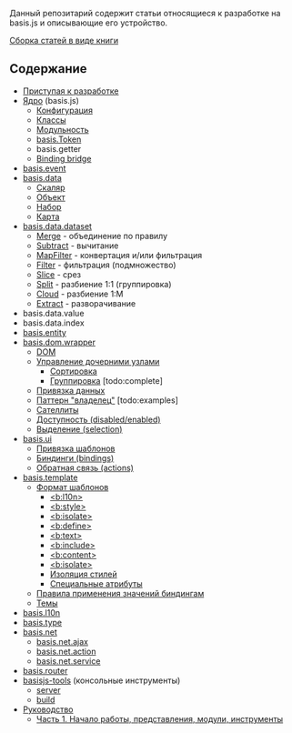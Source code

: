 Данный репозитарий содержит статьи относящиеся к разработке на basis.js и описывающие его устройство.

[Сборка статей в виде книги](//basisjs.github.io/articles/ru-RU/)

## Содержание

* [Приступая к разработке](ru-RU/get-started.md)
* [Ядро](ru-RU/basis.md) (basis.js)
    * [Конфигурация](ru-RU/config.md)
    * [Классы](ru-RU/basis.Class.md)
    * [Модульность](ru-RU/resources.md)
    * [basis.Token](ru-RU/basis.Token.md)
    * basis.getter
    * [Binding bridge](ru-RU/bindingbridge.md)
* [basis.event](ru-RU/basis.event.md)
* [basis.data](ru-RU/basis.data.md)
    * [Скаляр](ru-RU/basis.data.Value.md)
    * [Объект](ru-RU/basis.data.Object.md)
    * [Набор](ru-RU/basis.data.datasets.md)
    * [Карта](ru-RU/basis.data.map.md)
* [basis.data.dataset](ru-RU/basis.data.dataset.md)
    * [Merge](ru-RU/dataset/merge.md) - объединение по правилу
    * [Subtract](ru-RU/dataset/subtract.md) - вычитание
    * [MapFilter](ru-RU/dataset/mapfilter.md) - конвертация и/или фильтрация
    * [Filter](ru-RU/dataset/filter.md) - фильтрация (подмножество)
    * [Slice](ru-RU/dataset/slice.md) - срез
    * [Split](ru-RU/dataset/split.md) - разбиение 1:1 (группировка)
    * [Cloud](ru-RU/dataset/cloud.md) - разбиение 1:M
    * [Extract](ru-RU/dataset/extract.md) - разворачивание
* basis.data.value
* basis.data.index
* [basis.entity](ru-RU/basis.entity.md)
* [basis.dom.wrapper](ru-RU/basis.dom.wrapper.md)
    * [DOM](ru-RU/basis.dom.wrapper_dom.md)
    * [Управление дочерними узлами](ru-RU/basis.dom.wrapper_childNodes.md)
        * [Сортировка](ru-RU/basis.dom.wrapper_sorting.md)
        * [Группировка](ru-RU/basis.dom.wrapper_grouping.md) \[todo:complete]
    * [Привязка данных](ru-RU/basis.dom.wrapper_data.md)
    * [Паттерн "владелец"](ru-RU/basis.dom.wrapper_owner.md) \[todo:examples]
    * [Сателлиты](ru-RU/basis.dom.wrapper_satellite.md)
    * [Доступность (disabled/enabled)](ru-RU/basis.dom.wrapper_disabled.md)
    * [Выделение (selection)](ru-RU/basis.dom.wrapper_selection.md)
* [basis.ui](ru-RU/basis.ui.md)
    * [Привязка шаблонов](ru-RU/basis.ui_template.md)
    * [Биндинги (bindings)](ru-RU/basis.ui_bindings.md)
    * [Обратная связь (actions)](ru-RU/basis.ui_actions.md)
* [basis.template](ru-RU/basis.template.md)
    * [Формат шаблонов](ru-RU/basis.template_format.md)
        * [&lt;b:l10n&gt;](ru-RU/template/b-l10n.md)
        * [&lt;b:style&gt;](ru-RU/template/b-style.md)
        * [&lt;b:isolate&gt;](ru-RU/template/b-isolate.md)
        * [&lt;b:define&gt;](ru-RU/template/b-define.md)
        * [&lt;b:text&gt;](ru-RU/template/b-text.md)
        * [&lt;b:include&gt;](ru-RU/template/b-include.md)
        * [&lt;b:content&gt;](ru-RU/template/b-content.md)
        * [&lt;b:isolate&gt;](ru-RU/template/b-isolate.md)
        * [Изоляция стилей](ru-RU/template/isolate-style.md)
        * [Специальные атрибуты](ru-RU/template/atrtibute.md)
    * [Правила применения значений биндингам](ru-RU/basis.template_bindings.md)
    * [Темы](ru-RU/basis.template_theme.md)
* [basis.l10n](ru-RU/basis.l10n.md)
* [basis.type](ru-RU/basis.type.md)
* [basis.net](ru-RU/basis.net.md)
    * [basis.net.ajax](ru-RU/basis.net.ajax.md)
    * [basis.net.action](ru-RU/basis.net.action.md)
    * [basis.net.service](ru-RU/basis.net.service.md)
* [basis.router](ru-RU/basis.router.md)
* [basisjs-tools](ru-RU/basisjs-tools/index.md) (консольные инструменты)
    * [server](ru-RU/basisjs-tools/server.md)
    * [build](ru-RU/basisjs-tools/build.md)
* [Руководство](ru-RU/tutorial/index.md)
    * [Часть 1. Начало работы, представления, модули, инструменты](ru-RU/tutorial/part1/index.md)
